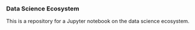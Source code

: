 ### Data Science Ecosystem
This is a repository for a Jupyter notebook on the data science ecosystem.
